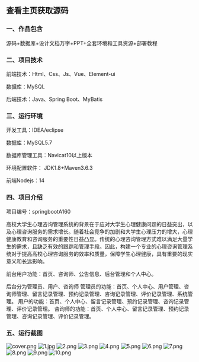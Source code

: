  
## 查看主页获取源码


### 一、作品包含

源码+数据库+设计文档万字+PPT+全套环境和工具资源+部署教程

### 二、项目技术

前端技术：Html、Css、Js、Vue、Element-ui

数据库：MySQL

后端技术：Java、Spring Boot、MyBatis

  

### 三、运行环境

开发工具：IDEA/eclipse

数据库：MySQL5.7

数据库管理工具：Navicat10以上版本

环境配置软件： JDK1.8+Maven3.6.3

前端Nodejs：14


### 四、项目介绍
项目编号：springbootA160

高校大学生心理咨询管理系统的背景在于应对大学生心理健康问题的日益突出，以及心理咨询服务的需求增长。随着社会竞争的加剧和大学生心理压力的增大，心理健康教育和咨询服务的重要性日益凸显。传统的心理咨询管理方式难以满足大量学生的需求，且缺乏有效的跟踪和管理手段。因此，构建一个专业的心理咨询管理系统对于提高高校心理咨询服务的效率和质量，保障学生心理健康，具有重要的现实意义和长远影响。

前台用户功能：首页、咨询师、公告信息、后台管理和个人中心。

后台分为管理员、用户、咨询师
管理员的功能：首页、个人中心、用户管理、咨询师管理、留言记录管理、预约记录管理、咨询记录管理、评价记录管理、系统管理。
用户的功能：首页、个人中心、留言记录管理、预约记录管理、咨询记录管理、评价记录管理。
咨询师的功能：首页、个人中心、留言记录管理、预约记录管理、咨询记录管理、评价记录管理。

### 五、运行截图

![cover.png](./cover.png)
![1.jpg](./1.jpg)
![2.png](./2.png)
![3.png](./3.png)
![4.png](./4.png)
![5.png](./5.png)
![6.png](./6.png)
![7.png](./7.png)
![8.png](./8.png)
![9.png](./9.png)
![10.png](./10.png)




  

